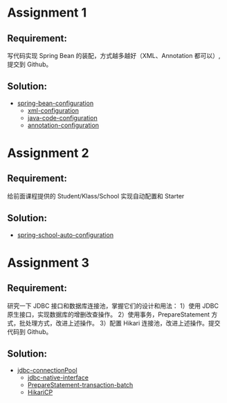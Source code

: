 # Assignment 1
## Requirement: 
写代码实现 Spring Bean 的装配，方式越多越好（XML、Annotation 都可以）, 提交到 Github。
## Solution:
- [spring-bean-configuration](spring-bean)
    - [xml-configuration](spring-bean/src/main/java/org/eric/bean/xml)
    - [java-code-configuration](spring-bean/src/main/java/org/eric/bean/javacode)
    - [annotation-configuration](spring-bean/src/main/java/org/eric/bean/annotation)

# Assignment 2
## Requirement:
给前面课程提供的 Student/Klass/School 实现自动配置和 Starter
## Solution:
- [spring-school-auto-configuration](spring-school-starter)

# Assignment 3
## Requirement:
研究一下 JDBC 接口和数据库连接池，掌握它们的设计和用法：
1）使用 JDBC 原生接口，实现数据库的增删改查操作。
2）使用事务，PrepareStatement 方式，批处理方式，改进上述操作。
3）配置 Hikari 连接池，改进上述操作。提交代码到 Github。
## Solution:
- [jdbc-connectionPool](jdbc-connectionpool)
    - [jdbc-native-interface](jdbc-connectionpool/src/main/java/com/eric/nativejdbc)
    - [PrepareStatement-transaction-batch](jdbc-connectionpool/src/main/java/com/eric/preparestastatement)
    - [HikariCP](jdbc-connectionpool/src/main/java/com/eric/hikaricp)
    
    
    